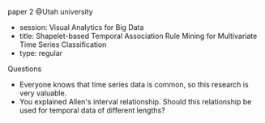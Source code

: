 paper 2 @Utah university
- session: Visual Analytics for Big Data
- title: Shapelet-based Temporal Association Rule Mining for Multivariate Time Series Classification
- type: regular

Questions
- Everyone knows that time series data is common, so this research is very valuable.
- You explained Allen's interval relationship. Should this relationship be used for temporal data of different lengths?
